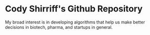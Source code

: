 <h1> Cody Shirriff's Github Repository </h1>

<body>
 My broad interest is in developing algorithms that help us make better decisions in biotech, pharma, and startups in general. 
 </body>

 

